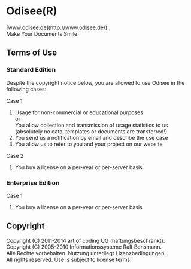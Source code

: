 # Odisee(R)

[www.odisee.de](http://www.odisee.de/)  
Make Your Documents Smile.

## Terms of Use

### Standard Edition

Despite the copyright notice below, you are allowed to use Odisee in the following cases:

Case 1

1. Usage for non-commercial or educational purposes  
    or  
    You allow collection and transmission of usage statistics to us (absolutely no data, templates or documents are transferred!)
1. You send us a notification by email and describe the use case
1. You allow us to refer to you and your project on our website

Case 2

1. You buy a license on a per-year or per-server basis

### Enterprise Edition

Case 1

1. You buy a license on a per-year or per-server basis

## Copyright

Copyright (C) 2011-2014 art of coding UG (haftungsbeschränkt).  
Copyright (C) 2005-2010 Informationssysteme Ralf Bensmann.  
Alle Rechte vorbehalten. Nutzung unterliegt Lizenzbedingungen.  
All rights reserved. Use is subject to license terms.
